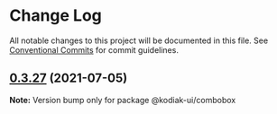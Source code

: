 # Change Log

All notable changes to this project will be documented in this file.
See [Conventional Commits](https://conventionalcommits.org) for commit guidelines.

## [0.3.27](https://github.com/skyverge/kodiak-ui/compare/@kodiak-ui/combobox@0.3.26...@kodiak-ui/combobox@0.3.27) (2021-07-05)

**Note:** Version bump only for package @kodiak-ui/combobox
